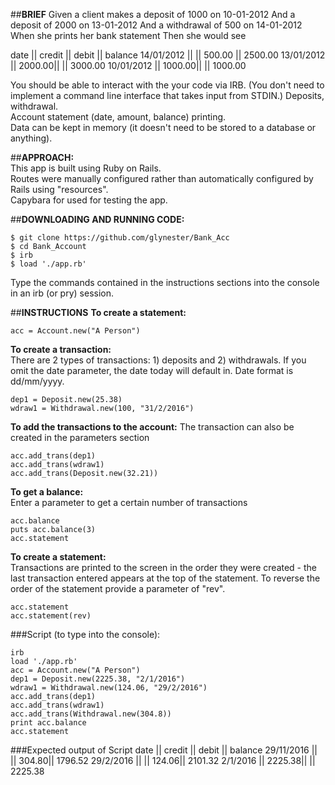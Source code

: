 ##**BRIEF**
Given a client makes a deposit of 1000 on 10-01-2012 And a deposit of 2000 on 13-01-2012 And a withdrawal of 500 on 14-01-2012 When she prints her bank statement Then she would see  

date       || credit || debit   || balance
14/01/2012 ||        || 500.00  || 2500.00
13/01/2012 || 2000.00||         || 3000.00
10/01/2012 || 1000.00||         || 1000.00

You should be able to interact with the your code via IRB. (You don't need to implement a command line interface that takes input from STDIN.)
Deposits, withdrawal.  
Account statement (date, amount, balance) printing.  
Data can be kept in memory (it doesn't need to be stored to a database or anything).  

##**APPROACH:**  
This app is built using Ruby on Rails.  
Routes were manually configured rather than automatically configured by Rails using "resources".  
Capybara for used for testing the app.  

##**DOWNLOADING AND RUNNING CODE:**  

```
$ git clone https://github.com/glynester/Bank_Acc
$ cd Bank_Account  
$ irb
$ load './app.rb'
```
Type the commands contained in the instructions sections into the console in an irb (or pry) session.


##**INSTRUCTIONS**
<strong>To create a statement:</strong>  
```
acc = Account.new("A Person")
```

<strong>To create a transaction:</strong>  
There are 2 types of transactions: 1) deposits and 2) withdrawals.
If you omit the date parameter, the date today will default in.
Date format is dd/mm/yyyy.
```
dep1 = Deposit.new(25.38)  
wdraw1 = Withdrawal.new(100, "31/2/2016")
```  

<strong>To add the transactions to the account:</strong>
The transaction can also be created in the parameters section   
```
acc.add_trans(dep1)  
acc.add_trans(wdraw1)
acc.add_trans(Deposit.new(32.21))
```  

<strong>To get a balance:</strong>  
Enter a parameter to get a certain number of transactions
```
acc.balance  
puts acc.balance(3)  
acc.statement  
```

<strong>To create a statement:</strong>  
Transactions are printed to the screen in the order they were created - the last transaction entered appears at the top of the statement.
To reverse the order of the statement provide a parameter of "rev".  
```
acc.statement
acc.statement(rev)
```  

###Script (to type into the console):  
```
irb
load './app.rb'
acc = Account.new("A Person")  
dep1 = Deposit.new(2225.38, "2/1/2016")  
wdraw1 = Withdrawal.new(124.06, "29/2/2016")
acc.add_trans(dep1)
acc.add_trans(wdraw1)
acc.add_trans(Withdrawal.new(304.8))  
print acc.balance  
acc.statement  
```
###Expected output of Script
date           || credit   || debit    || balance
29/11/2016     ||          ||    304.80||   1796.52
29/2/2016      ||          ||    124.06||   2101.32
2/1/2016       ||   2225.38||          ||   2225.38












#
